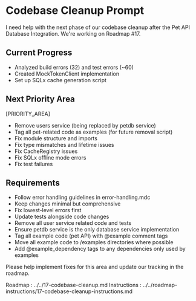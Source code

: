 # Codebase Cleanup Prompt

I need help with the next phase of our codebase cleanup after the Pet API Database Integration. We're working on Roadmap #17.

## Current Progress
- Analyzed build errors (32) and test errors (~60)
- Created MockTokenClient implementation
- Set up SQLx cache generation script

## Next Priority Area
[PRIORITY_AREA]
- Remove users service (being replaced by petdb service)
- Tag all pet-related code as examples (for future removal script)
- Fix module structure and imports
- Fix type mismatches and lifetime issues
- Fix CacheRegistry issues
- Fix SQLx offline mode errors
- Fix test failures

## Requirements
- Follow error handling guidelines in error-handling.mdc
- Keep changes minimal but comprehensive
- Fix lowest-level errors first
- Update tests alongside code changes
- Remove all user service related code and tests
- Ensure petdb service is the only database service implementation
- Tag all example code (pet API) with @example comment tags
- Move all example code to /examples directories where possible
- Add @example_dependency tags to any dependencies only used by examples

Please help implement fixes for this area and update our tracking in the roadmap. 

Roadmap : ../../17-codebase-cleanup.md
Instructions : ../../roadmap-instructions/17-codebase-cleanup-instructions.md